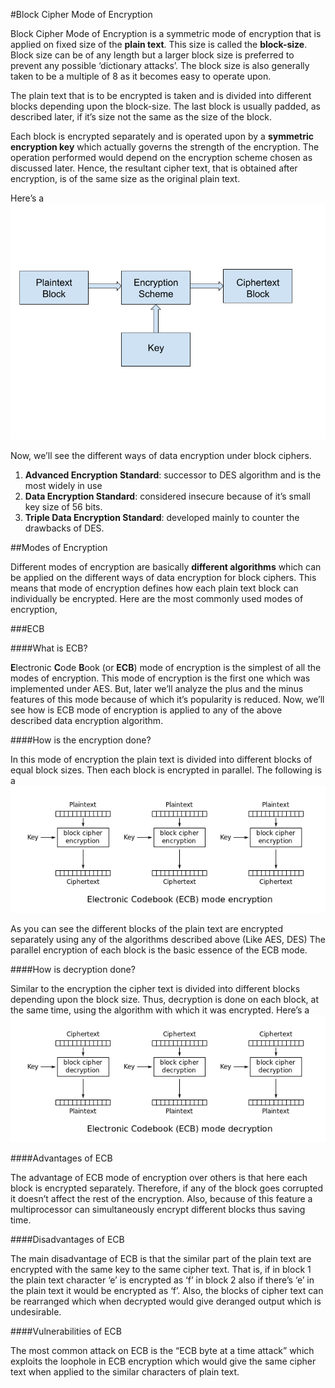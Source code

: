 #Block Cipher Mode of Encryption

Block Cipher Mode of Encryption is a symmetric  mode of encryption that is applied on fixed size of the **plain text**. This size is called the **block-size**. Block size can be of any length but a larger block size is preferred to prevent any possible ‘dictionary attacks’. The block size is also generally taken to be a multiple of 8 as it becomes easy to operate upon. 

The plain text that is to be encrypted is taken and is divided into different blocks depending upon the block-size. The last block is usually padded, as described later, if it’s size not the same as the size of the block.

Each block is encrypted separately and is operated upon by a **symmetric encryption key** which actually governs the strength of the encryption. The operation performed would depend on the encryption scheme chosen as discussed later. Hence, the resultant cipher text, that is obtained after encryption, is of the same size as the original plain text. 

Here’s a ![diagrammatic explanation of the same.](https://github.com/rudyerudite/python-tasks-for-juniors/blob/master/Block%20Ciphers.png "Block cipher") 

Now, we’ll see the different ways of data encryption under block ciphers.
1. **Advanced Encryption Standard**:  successor to DES algorithm and is the most widely in  use
2. **Data Encryption Standard**:  considered insecure because of it’s small key size of 56 bits.
3. **Triple Data Encryption Standard**: developed mainly to counter the drawbacks of DES.

##Modes of Encryption

Different modes of encryption are basically **different algorithms**  which can be applied on the different ways of data encryption for block ciphers. This means that mode of encryption defines how each plain text block can individually be encrypted. Here are the most commonly used modes of encryption,

###ECB

####What is ECB?

**E**lectronic **C**ode **B**ook (or **ECB**) mode of encryption is the simplest of all the modes of encryption. This mode of encryption is the first one which was implemented under AES. But, later we’ll analyze the plus and the minus features of this mode because of which it’s popularity is reduced. Now, we’ll see how is ECB mode of encryption is applied to any of the above described data encryption algorithm.

####How is the encryption done?

In this mode of encryption the plain text is divided into different blocks of equal block sizes. Then each block is encrypted in parallel. The following is a ![diagrammatic representation of the same.](https://github.com/rudyerudite/python-tasks-for-juniors/blob/master/601px-ECB_encryption.svg.png "ECB encryption")

As you can see the different blocks of the plain text are encrypted separately using any of the  algorithms described above (Like AES, DES) The parallel encryption of each block is the basic essence of the ECB  mode.

####How is decryption done?

Similar to the encryption the cipher text is divided into different blocks depending upon the block size. Thus, decryption is done on each block, at the same time, using the algorithm with which it was encrypted. Here’s a ![diagrammatic representation of the same.](https://github.com/rudyerudite/python-tasks-for-juniors/blob/master/601px-ECB_decryption.svg.png) 

####Advantages of ECB

The advantage of ECB mode of encryption over others is that here each block is encrypted separately. Therefore, if any of the block goes corrupted it doesn’t affect the rest of the encryption. Also, because of this feature a multiprocessor can simultaneously encrypt different blocks thus saving time.

####Disadvantages of ECB

The main disadvantage of ECB is that the similar part of the plain text are encrypted with the same key to the same cipher text. That is, if in block 1 the plain text character ‘e’ is encrypted as ‘f’ in block 2 also if there’s ‘e’ in the plain text it would be encrypted as ‘f’. Also, the blocks of cipher text can be rearranged which when decrypted would give deranged output which is undesirable.

####Vulnerabilities of ECB

The most common attack on ECB is the “ECB byte at a time attack” which exploits the loophole in ECB encryption which would give the same cipher text when applied to the similar characters of plain text.

